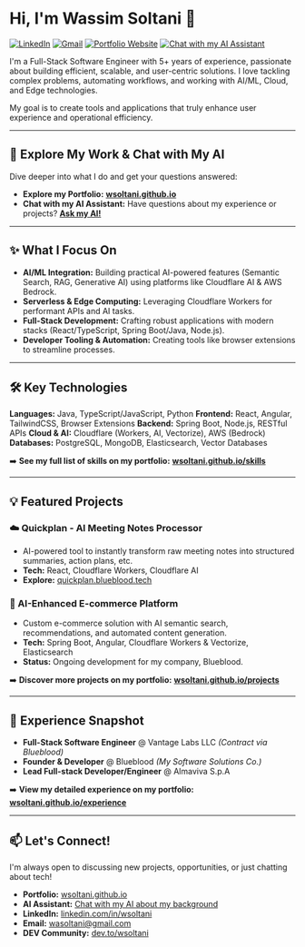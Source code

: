 # Hi, I'm Wassim Soltani 👋

<a href="https://linkedin.com/in/wsoltani" target="_blank" rel="noopener noreferrer"><img src="https://img.shields.io/badge/LinkedIn-0A66C2.svg?style=plastic&logo=LinkedIn&logoColor=white" alt="LinkedIn"/></a>
<a href="mailto:wasoltani@gmail.com"><img src="https://img.shields.io/badge/Gmail-D14836.svg?style=plastic&logo=Gmail&logoColor=white" alt="Gmail"/></a>
<a href="https://wsoltani.github.io/" target="_blank" rel="noopener noreferrer"><img src="https://img.shields.io/badge/Portfolio-Website-blue?style=plastic&logo=FirefoxBrowser&logoColor=white" alt="Portfolio Website"/></a>
<a href="https://wsoltani.github.io/ai-chat" target="_blank" rel="noopener noreferrer"><img src="https://img.shields.io/badge/Chat%20with%20my%20AI-Assistant-success?style=plastic&logo=OpenAI&logoColor=white" alt="Chat with my AI Assistant"/></a>

I'm a Full-Stack Software Engineer with 5+ years of experience, passionate about building efficient, scalable, and user-centric solutions. I love tackling complex problems, automating workflows, and working with AI/ML, Cloud, and Edge technologies.

My goal is to create tools and applications that truly enhance user experience and operational efficiency.

---

## 🚀 Explore My Work & Chat with My AI

Dive deeper into what I do and get your questions answered:

*   **Explore my Portfolio:** [**wsoltani.github.io**](https://wsoltani.github.io/)
*   **Chat with my AI Assistant:** Have questions about my experience or projects? [**Ask my AI!**](https://wsoltani.github.io/ai-chat)

---

## ✨ What I Focus On

*   **AI/ML Integration:** Building practical AI-powered features (Semantic Search, RAG, Generative AI) using platforms like Cloudflare AI & AWS Bedrock.
*   **Serverless & Edge Computing:** Leveraging Cloudflare Workers for performant APIs and AI tasks.
*   **Full-Stack Development:** Crafting robust applications with modern stacks (React/TypeScript, Spring Boot/Java, Node.js).
*   **Developer Tooling & Automation:** Creating tools like browser extensions to streamline processes.

---

## 🛠️ Key Technologies

**Languages:** Java, TypeScript/JavaScript, Python
**Frontend:** React, Angular, TailwindCSS, Browser Extensions
**Backend:** Spring Boot, Node.js, RESTful APIs
**Cloud & AI:** Cloudflare (Workers, AI, Vectorize), AWS (Bedrock)
**Databases:** PostgreSQL, MongoDB, Elasticsearch, Vector Databases

➡️ **See my full list of skills on my portfolio:** [**wsoltani.github.io/skills**](https://wsoltani.github.io/skills)

---

## 💡 Featured Projects

### ☁️ Quickplan - AI Meeting Notes Processor
*   AI-powered tool to instantly transform raw meeting notes into structured summaries, action plans, etc.
*   **Tech:** React, Cloudflare Workers, Cloudflare AI
*   **Explore:** [quickplan.blueblood.tech](https://quickplan.blueblood.tech/)

### 🛒 AI-Enhanced E-commerce Platform
*   Custom e-commerce solution with AI semantic search, recommendations, and automated content generation.
*   **Tech:** Spring Boot, Angular, Cloudflare Workers & Vectorize, Elasticsearch
*   **Status:** Ongoing development for my company, Blueblood.

➡️ **Discover more projects on my portfolio:** [**wsoltani.github.io/projects**](https://wsoltani.github.io/projects)

---

## 🔭 Experience Snapshot

*   **Full-Stack Software Engineer** @ Vantage Labs LLC *(Contract via Blueblood)*
*   **Founder & Developer** @ Blueblood *(My Software Solutions Co.)*
*   **Lead Full-stack Developer/Engineer** @ Almaviva S.p.A

➡️ **View my detailed experience on my portfolio:** [**wsoltani.github.io/experience**](https://wsoltani.github.io/experience)

---

## 📫 Let's Connect!

I'm always open to discussing new projects, opportunities, or just chatting about tech!

*   **Portfolio:** [wsoltani.github.io](https://wsoltani.github.io/)
*   **AI Assistant:** [Chat with my AI about my background](https://wsoltani.github.io/ai-chat)
*   **LinkedIn:** [linkedin.com/in/wsoltani](https://linkedin.com/in/wsoltani)
*   **Email:** [wasoltani@gmail.com](mailto:wasoltani@gmail.com)
*   **DEV Community:** [dev.to/wsoltani](https://dev.to/wsoltani)
